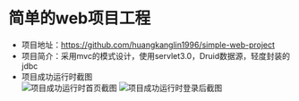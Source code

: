 # 简单的web项目工程

- 项目地址：https://github.com/huangkanglin1996/simple-web-project
- 项目简介：采用mvc的模式设计，使用servlet3.0，Druid数据源，轻度封装的jdbc
- 项目成功运行时截图<br/>
![项目成功运行时首页截图](https://raw.githubusercontent.com/huangkanglin1996/simple-web-project/master/simple-web/src/main/webapp/images/project-run-1.png?raw=true "首页截图")
![项目成功运行时登录后截图](https://raw.githubusercontent.com/huangkanglin1996/simple-web-project/master/simple-web/src/main/webapp/images/project-run-2.png?raw=true "登录后截图")